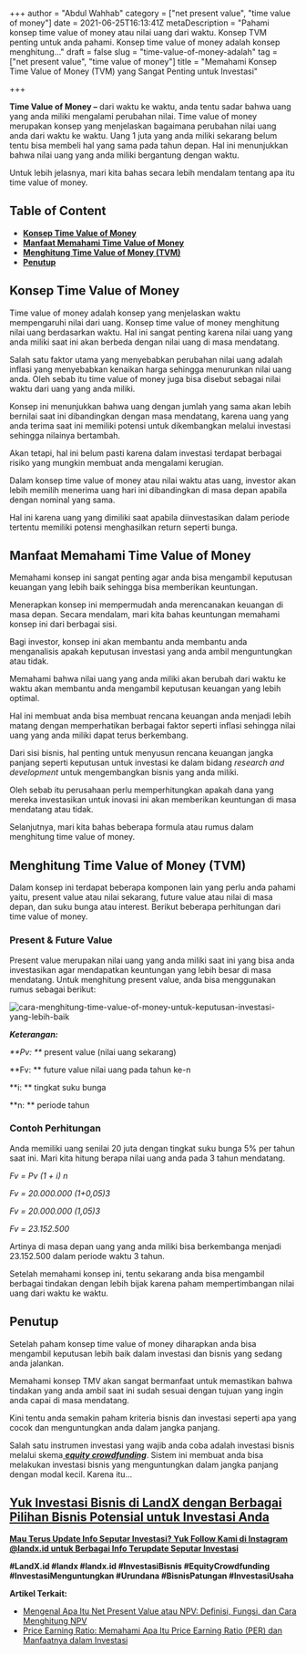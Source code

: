 +++
author = "Abdul Wahhab"
category = ["net present value", "time value of money"]
date = 2021-06-25T16:13:41Z
metaDescription = "Pahami konsep time value of money atau nilai uang dari waktu. Konsep TVM penting untuk anda pahami. Konsep time value of money adalah konsep menghitung..."
draft = false
slug = "time-value-of-money-adalah"
tag = ["net present value", "time value of money"]
title = "Memahami Konsep Time Value of Money (TVM) yang Sangat Penting untuk Investasi"

+++


**Time Value of Money –** dari waktu ke waktu, anda tentu sadar bahwa uang yang anda miliki mengalami perubahan nilai. Time value of money merupakan konsep yang menjelaskan bagaimana perubahan nilai uang anda dari waktu ke waktu. Uang 1 juta yang anda miliki sekarang belum tentu bisa membeli hal yang sama pada tahun depan. Hal ini menunjukkan bahwa nilai uang yang anda miliki bergantung dengan waktu.

Untuk lebih jelasnya, mari kita bahas secara lebih mendalam tentang apa itu time value of money.

## Table of Content

* **[Konsep Time Value of Money](#konsep-time-value-of-money)**
* **[Manfaat Memahami Time Value of Money](#manfaat-memahami-time-value-of-money)**
* **[Menghitung Time Value of Money (TVM)](#menghitung-time-value-of-money-tvm)**
* **[Penutup](#penutup)**

## Konsep Time Value of Money

Time value of money adalah konsep yang menjelaskan waktu mempengaruhi nilai dari uang. Konsep time value of money menghitung nilai uang berdasarkan waktu. Hal ini sangat penting karena nilai uang yang anda miliki saat ini akan berbeda dengan nilai uang di masa mendatang.

Salah satu faktor utama yang menyebabkan perubahan nilai uang adalah inflasi yang menyebabkan kenaikan harga sehingga menurunkan nilai uang anda. Oleh sebab itu time value of money juga bisa disebut sebagai nilai waktu dari uang yang anda miliki.

Konsep ini menunjukkan bahwa uang dengan jumlah yang sama akan lebih bernilai saat ini dibandingkan dengan masa mendatang, karena uang yang anda terima saat ini memiliki potensi untuk dikembangkan melalui investasi sehingga nilainya bertambah.

Akan tetapi, hal ini belum pasti karena dalam investasi terdapat berbagai risiko yang mungkin membuat anda mengalami kerugian.

Dalam konsep time value of money atau nilai waktu atas uang, investor akan lebih memilih menerima uang hari ini dibandingkan di masa depan apabila dengan nominal yang sama.

Hal ini karena uang yang dimiliki saat apabila diinvestasikan dalam periode tertentu memiliki potensi menghasilkan return seperti bunga.

## Manfaat Memahami Time Value of Money

Memahami konsep ini sangat penting agar anda bisa mengambil keputusan keuangan yang lebih baik sehingga bisa memberikan keuntungan.

Menerapkan konsep ini mempermudah anda merencanakan keuangan di masa depan. Secara mendalam, mari kita bahas keuntungan memahami konsep ini dari berbagai sisi.

Bagi investor, konsep ini akan membantu anda membantu anda menganalisis apakah keputusan investasi yang anda ambil menguntungkan atau tidak.

Memahami bahwa nilai uang yang anda miliki akan berubah dari waktu ke waktu akan membantu anda mengambil keputusan keuangan yang lebih optimal.

Hal ini membuat anda bisa membuat rencana keuangan anda menjadi lebih matang dengan memperhatikan berbagai faktor seperti inflasi sehingga nilai uang yang anda miliki dapat terus berkembang.

Dari sisi bisnis, hal penting untuk menyusun rencana keuangan jangka panjang seperti keputusan untuk investasi ke dalam bidang _research and development_ untuk mengembangkan bisnis yang anda miliki.

Oleh sebab itu perusahaan perlu memperhitungkan apakah dana yang mereka investasikan untuk inovasi ini akan memberikan keuntungan di masa mendatang atau tidak.

Selanjutnya, mari kita bahas beberapa formula atau rumus dalam menghitung time value of money.

## Menghitung Time Value of Money (TVM)

Dalam konsep ini terdapat beberapa komponen lain yang perlu anda pahami yaitu, present value atau nilai sekarang, future value atau nilai di masa depan, dan suku bunga atau interest. Berikut beberapa perhitungan dari time value of money.

### Present & Future Value

Present value merupakan nilai uang yang anda miliki saat ini yang bisa anda investasikan agar mendapatkan keuntungan yang lebih besar di masa mendatang. Untuk menghitung present value, anda bisa menggunakan rumus sebagai berikut:

![cara-menghitung-time-value-of-money-untuk-keputusan-investasi-yang-lebih-baik](https://accountgram-production.sfo2.cdn.digitaloceanspaces.com/landx_ghost/2021/09/cara-menghitung-time-value-of-money-untuk-keputusan-investasi-yang-lebih-baik.png)

_**Keterangan:**_

_**Pv:  **_ present value (nilai uang sekarang)

**Fv: ** future value nilai uang pada tahun ke-n

**i: ** tingkat suku bunga

**n: ** periode tahun

### Contoh Perhitungan

Anda memiliki uang senilai 20 juta dengan tingkat suku bunga 5% per tahun saat ini. Mari kita hitung berapa nilai uang anda pada 3 tahun mendatang.

_Fv = Pv (1 + i) n_

_Fv = 20.000.000 (1+0,05)3_

_Fv = 20.000.000 (1,05)3_

_Fv = 23.152.500_

Artinya di masa depan uang yang anda miliki bisa berkembanga menjadi 23.152.500 dalam periode waktu 3 tahun.

Setelah memahami konsep ini, tentu sekarang anda bisa mengambil berbagai tindakan dengan lebih bijak karena paham mempertimbangan nilai uang dari waktu ke waktu.

## **Penutup**

Setelah paham konsep time value of money diharapkan anda bisa mengambil keputusan lebih baik dalam investasi dan bisnis yang sedang anda jalankan.

Memahami konsep TMV akan sangat bermanfaat untuk memastikan bahwa tindakan yang anda ambil saat ini sudah sesuai dengan tujuan yang ingin anda capai di masa mendatang.

Kini tentu anda semakin paham kriteria bisnis dan investasi seperti apa yang cocok dan menguntungkan anda dalam jangka panjang.

Salah satu instrumen investasi yang wajib anda coba adalah investasi bisnis melalui skema[ _**equity crowdfunding**_](https://landx.id/). Sistem ini membuat anda bisa melakukan investasi bisnis yang menguntungkan dalam jangka panjang dengan modal kecil. Karena itu…

## [**Yuk Investasi Bisnis di LandX dengan Berbagai Pilihan Bisnis Potensial untuk Investasi Anda**](https://landx.id/)



[**Mau Terus Update Info Seputar Investasi? Yuk Follow Kami di Instagram @landx.id untuk Berbagai Info Terupdate Seputar Investasi**](https://instagram.com/landx.id?utm_medium=copy_link)

**#LandX.id    #landx         #landx.id    #InvestasiBisnis    #EquityCrowdfunding    #InvestasiMenguntungkan    #Urundana    #BisnisPatungan    #InvestasiUsaha**

**Artikel Terkait:**

* [Mengenal Apa Itu Net Present Value atau NPV: Definisi, Fungsi, dan Cara Menghitung NPV](https://landx.id/blog/mengenal-apa-itu-net-present-value-atau-npv-definisi-fungsi-dan-cara-menghitung-npv/)
* [Price Earning Ratio: Memahami Apa Itu Price Earning Ratio (PER) dan Manfaatnya dalam Investasi](https://landx.id/blog/price-earning-ratio-adalah/)

